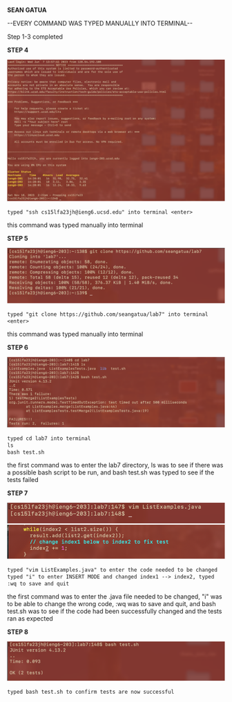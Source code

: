 **SEAN GATUA**

--EVERY COMMAND WAS TYPED MANUALLY INTO TERMINAL--

Step 1-3 completed

**STEP 4**

![Image](step4.png)

    typed "ssh cs15lfa23jh@ieng6.ucsd.edu" into terminal <enter>
this command was typed manually into terminal

**STEP 5**

![Image](step5.png)

    typed "git clone https://github.com/seangatua/lab7" into terminal <enter>
this command was typed manually into terminal

**STEP 6**

![Image](step6.png)

    typed cd lab7 into terminal
    ls
    bash test.sh
the first command was to enter the lab7 directory, ls was to see if there was a possible bash script to be run, and bash test.sh was typed to see if the tests failed

**STEP 7**

![Image](step7_1.png)
![Image](step7_2.png)


    typed "vim ListExamples.java" to enter the code needed to be changed
    typed "i" to enter INSERT MODE and changed index1 --> index2, typed :wq to save and quit

the first command was to enter the .java file needed to be changed, "i" was to be able to change the wrong code, :wq was to save and quit, and bash test.sh was to see if the code had been successfully changed and the tests ran as expected

**STEP 8**

![Image](step7_3.png)

    typed bash test.sh to confirm tests are now successful

    
